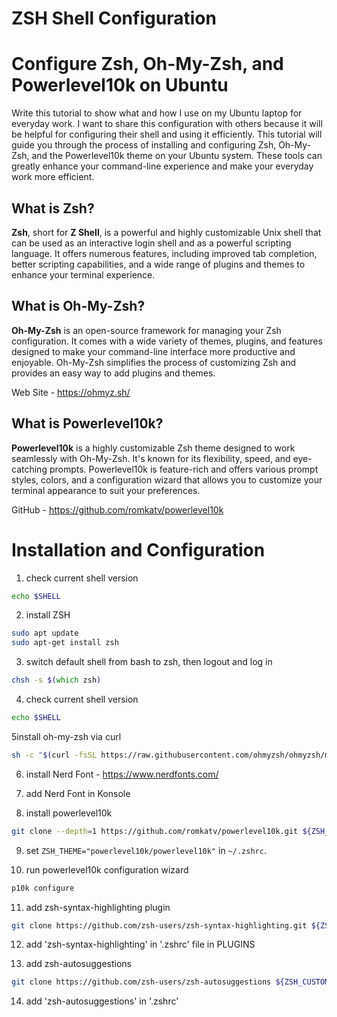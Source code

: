 # **ZSH Shell Configuration**

# **Configure Zsh, Oh-My-Zsh, and Powerlevel10k on Ubuntu**

Write this tutorial to show what and how I use on my Ubuntu laptop for everyday work. I want to share this configuration with others because it will be helpful for configuring their shell and using it efficiently.
This tutorial will guide you through the process of installing and configuring Zsh, Oh-My-Zsh, and the Powerlevel10k theme on your Ubuntu system. These tools can greatly enhance your command-line experience and make your everyday work more efficient.

## **What is Zsh?**

**Zsh**, short for **Z Shell**, is a powerful and highly customizable Unix shell that can be used as an interactive login shell and as a powerful scripting language. It offers numerous features, including improved tab completion, better scripting capabilities, and a wide range of plugins and themes to enhance your terminal experience.

## **What is Oh-My-Zsh?**

**Oh-My-Zsh** is an open-source framework for managing your Zsh configuration. It comes with a wide variety of themes, plugins, and features designed to make your command-line interface more productive and enjoyable. Oh-My-Zsh simplifies the process of customizing Zsh and provides an easy way to add plugins and themes.

Web Site - <https://ohmyz.sh/>


## **What is Powerlevel10k?**

**Powerlevel10k** is a highly customizable Zsh theme designed to work seamlessly with Oh-My-Zsh. 
It's known for its flexibility, speed, and eye-catching prompts. Powerlevel10k is feature-rich and 
offers various prompt styles, colors, and a configuration wizard that allows you to customize your 
terminal appearance to suit your preferences.

GitHub - <https://github.com/romkatv/powerlevel10k>

# **Installation and Configuration**

1. check current shell  version
```zsh
echo $SHELL
```



2. install ZSH
```zsh
sudo apt update
sudo apt-get install zsh
```

3. switch default shell from bash to zsh, then logout and log in
```zsh
chsh -s $(which zsh)
```


4. check current shell  version
```zsh
echo $SHELL
```

5install oh-my-zsh via curl
```bash
sh -c "$(curl -fsSL https://raw.githubusercontent.com/ohmyzsh/ohmyzsh/master/tools/install.sh)"
```


6. install Nerd Font -  https://www.nerdfonts.com/


7. add Nerd Font in Konsole 


8. install powerlevel10k
```bash
git clone --depth=1 https://github.com/romkatv/powerlevel10k.git ${ZSH_CUSTOM:-$HOME/.oh-my-zsh/custom}/themes/powerlevel10k
```


9. set `ZSH_THEME="powerlevel10k/powerlevel10k"` in `~/.zshrc`.


10. run powerlevel10k configuration wizard
```bash
p10k configure
```

11. add zsh-syntax-highlighting plugin
```bash
git clone https://github.com/zsh-users/zsh-syntax-highlighting.git ${ZSH_CUSTOM:-~/.oh-my-zsh/custom}/plugins/zsh-syntax-highlighting
```

12. add 'zsh-syntax-highlighting' in '.zshrc' file in PLUGINS


13. add zsh-autosuggestions
```bash
git clone https://github.com/zsh-users/zsh-autosuggestions ${ZSH_CUSTOM:-~/.oh-my-zsh/custom}/plugins/zsh-autosuggestions
```

14. add 'zsh-autosuggestions' in '.zshrc'

```bash

